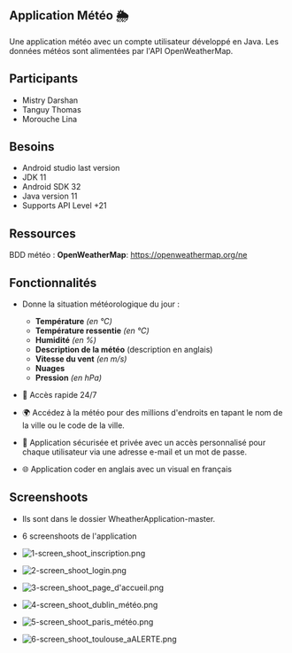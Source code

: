 ## Application Météo 🌦️
Une application météo avec un compte utilisateur développé en Java. 
Les données météos sont alimentées par l'API OpenWeatherMap.

## Participants
 * Mistry Darshan
 * Tanguy Thomas
 * Morouche Lina

## Besoins
* Android studio last version
* JDK 11
* Android SDK 32
* Java version 11
* Supports API Level +21
  
## Ressources 
BDD météo :
**OpenWeatherMap**: https://openweathermap.org/ne 

## Fonctionnalités
- Donne la situation météorologique du jour :
  - **Température** *(en °C)*
  - **Température ressentie** *(en °C)*
  - **Humidité** *(en %)*
  - **Description de la météo** (description en anglais)
  - **Vitesse du vent** *(en m/s)*
  - **Nuages**
  - **Pression** *(en hPa)*

- 📅 Accès rapide 24/7

- 🌍 Accédez à la météo pour des millions d'endroits en tapant le nom de la ville ou le code de la ville.

- 🛑 Application sécurisée et privée avec un accès personnalisé pour chaque utilisateur via une adresse e-mail et un mot de passe.

- 🌐 Application coder en anglais avec un visual en français 

## Screenshoots 
 * Ils sont dans le dossier WheatherApplication-master.
 * 6 screenshoots de l'application 

 * ![1-screen_shoot_inscription.png](1-screen_shoot_inscription.png)
 * ![2-screen_shoot_login.png](2-screen_shoot_login.png)
 * ![3-screen_shoot_page_d'accueil.png](3-screen_shoot_page_d%27accueil.png)
 * ![4-screen_shoot_dublin_météo.png](4-screen_shoot_dublin_m%E9t%E9o.png)
 * ![5-screen_shoot_paris_météo.png](5-screen_shoot_paris_m%E9t%E9o.png)
 * ![6-screen_shoot_toulouse_aALERTE.png](6-screen_shoot_toulouse_aALERTE.png)
